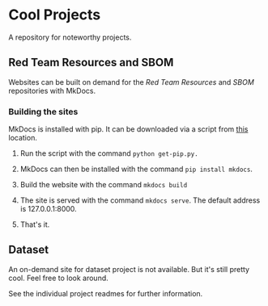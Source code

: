 # Cool Projects

A repository for noteworthy projects. 

## Red Team Resources and SBOM   

Websites can be built on demand for the *Red Team Resources* and *SBOM* repositories with MkDocs.

### Building the sites

MkDocs is installed with pip. It can be downloaded via a script from [this](https://bootstrap.pypa.io/get-pip.py) location.

1. Run the script with the command `python get-pip.py.`

2. MkDocs can then be installed with the command `pip install mkdocs`.

3. Build the website with the command `mkdocs build`

4. The site is served with the command `mkdocs serve`. The default address is 127.0.0.1:8000.

5. That's it.

## Dataset

An on-demand site for dataset project is not available. But it's still pretty cool. Feel free to look around. 

See the individual project readmes for further information. 
